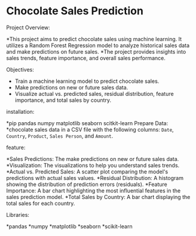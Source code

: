 # Chocolate Sales Prediction

Project Overview:

  *This project aims to predict chocolate sales using machine learning. It utilizes a Random Forest Regression model to analyze historical sales data and make predictions on future sales. 
  *The project provides insights into sales trends, feature importance, and overall sales performance.

Objectives:

 * Train a machine learning model to predict chocolate sales.
 * Make predictions on new or future sales data.
 * Visualize actual vs. predicted sales, residual distribution, feature importance, and total sales by country.

installation:

  *pip pandas numpy matplotlib seaborn scitkit-learn
Prepare Data:
  *chocolate sales data in a CSV file with the following columns: `Date`, `Country`, `Product`, `Sales Person`, and `Amount`.

feature:

   *Sales Predictions: The make predictions on new or future sales data.
   *Visualization: The visualizations to help you understand sales trends.
   *Actual vs. Predicted Sales: A scatter plot comparing the model's predictions with actual sales values.
   *Residual Distribution: A histogram showing the distribution of prediction errors (residuals).
   *Feature Importance: A bar chart highlighting the most influential features in the sales prediction model.
   *Total Sales by Country: A bar chart displaying the total sales for each country.

Libraries:

 *pandas
 *numpy
 *matplotlib
 *seaborn
 *scikit-learn
